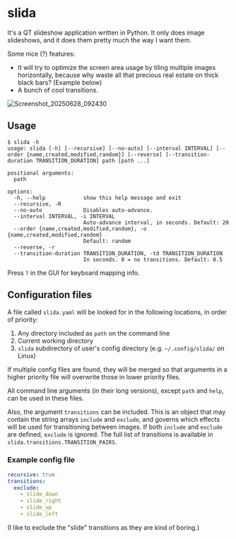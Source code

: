 # slida

It's a QT slideshow application written in Python. It only does image slideshows, and it does them pretty much the way I want them.

Some nice (?) features:

* It will try to optimize the screen area usage by tiling multiple images horizontally, because why waste all that precious real estate on thick black bars? (Example below)
* A bunch of cool transitions.

![Screenshot_20250628_092430](https://github.com/user-attachments/assets/81663353-2cca-43a1-9162-649b42b47c8c)

## Usage

```shell
$ slida -h
usage: slida [-h] [--recursive] [--no-auto] [--interval INTERVAL] [--order {name,created,modified,random}] [--reverse] [--transition-duration TRANSITION_DURATION] path [path ...]

positional arguments:
  path

options:
  -h, --help            show this help message and exit
  --recursive, -R
  --no-auto             Disables auto-advance.
  --interval INTERVAL, -i INTERVAL
                        Auto-advance interval, in seconds. Default: 20
  --order {name,created,modified,random}, -o {name,created,modified,random}
                        Default: random
  --reverse, -r
  --transition-duration TRANSITION_DURATION, -td TRANSITION_DURATION
                        In seconds. 0 = no transitions. Default: 0.5
```

Press `?` in the GUI for keyboard mapping info.

## Configuration files

A file called `slida.yaml` will be looked for in the following locations, in order of priority:

1. Any directory included as `path` on the command line
2. Current working directory
3. `slida` subdirectory of user's config directory (e.g. `~/.config/slida/` on Linux)

If multiple config files are found, they will be merged so that arguments in a higher priority file will overwrite those in lower priority files.

All command line arguments (in their long versions), except `path` and `help`, can be used in these files.

Also, the argument `transitions` can be included. This is an object that may contain the string arrays `include` and `exclude`, and governs which effects will be used for transitioning between images. If both `include` and `exclude` are defined, `exclude` is ignored. The full list of transitions is available in `slida.transitions.TRANSITION_PAIRS`.

### Example config file

```yaml
recursive: true
transitions:
  exclude:
    - slide_down
    - slide_right
    - slide_up
    - slide_left
```

(I like to exclude the "slide" transitions as they are kind of boring.)
